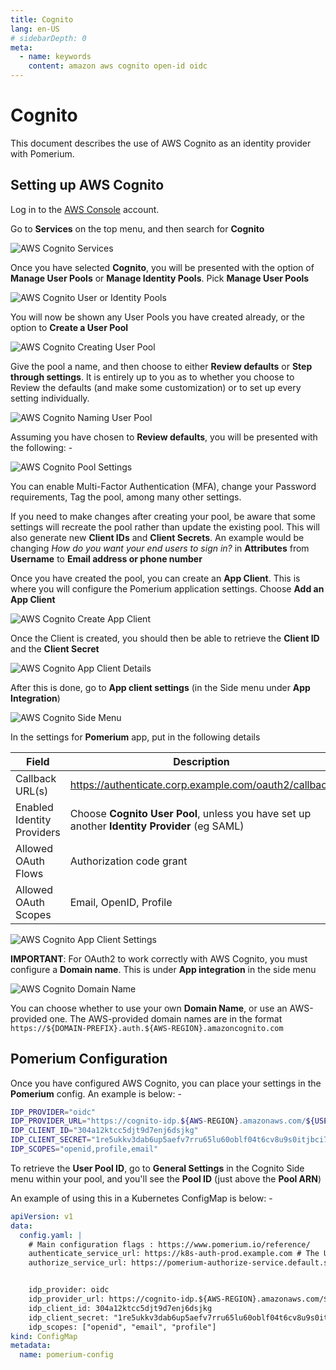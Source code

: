 ```yaml
---
title: Cognito
lang: en-US
# sidebarDepth: 0
meta:
  - name: keywords
    content: amazon aws cognito open-id oidc
---
```


# Cognito

This document describes the use of AWS Cognito as an identity provider with Pomerium.

## Setting up AWS Cognito

Log in to the [AWS Console](https://console.aws.amazon.com) account.

Go to **Services** on the top menu, and then search for **Cognito**

![AWS Cognito Services](./img/cognito-service.png)

Once you have selected **Cognito**, you will be presented with the option of **Manage User Pools** or **Manage Identity Pools**. Pick **Manage User Pools**

![AWS Cognito User or Identity Pools](./img/cognito-pools.png)

You will now be shown any User Pools you have created already, or the option to **Create a User Pool**

![AWS Cognito Creating User Pool](./img/cognito-create-pool.png)

Give the pool a name, and then choose to either **Review defaults** or **Step through settings**. It is entirely up to you as to whether you choose to Review the defaults (and make some customization) or to set up every setting individually.

![AWS Cognito Naming User Pool](./img/cognito-user-pool-name.png)

Assuming you have chosen to **Review defaults**, you will be presented with the following: -

![AWS Cognito Pool Settings](./img/cognito-pool-settings.png)

You can enable Multi-Factor Authentication (MFA), change your Password requirements, Tag the pool, among many other settings.

If you need to make changes after creating your pool, be aware that some settings will recreate the pool rather than update the existing pool. This will also generate new **Client IDs** and **Client Secrets**. An example would be changing _How do you want your end users to sign in?_ in **Attributes** from **Username** to **Email address or phone number**

Once you have created the pool, you can create an **App Client**. This is where you will configure the Pomerium application settings. Choose **Add an App Client**

![AWS Cognito Create App Client](./img/cognito-app-client-create.png)

Once the Client is created, you should then be able to retrieve the **Client ID** and the **Client Secret**

![AWS Cognito App Client Details](./img/cognito-app-client-details.png)

After this is done, go to **App client settings** (in the Side menu under **App Integration**)

![AWS Cognito Side Menu](./img/cognito-side-menu.png)

In the settings for **Pomerium** app, put in the following details

| **Field**                  | **Description**                                                                              |
| -------------------------- | -------------------------------------------------------------------------------------------- |
| Callback URL(s)            | https://authenticate.corp.example.com/oauth2/callback                                        |
| Enabled Identity Providers | Choose **Cognito User Pool**, unless you have set up another **Identity Provider** (eg SAML) |
| Allowed OAuth Flows        | Authorization code grant                                                                     |
| Allowed OAuth Scopes       | Email, OpenID, Profile                                                                       |

![AWS Cognito App Client Settings](./img/cognito-app-client-settings.png)

**IMPORTANT**: For OAuth2 to work correctly with AWS Cognito, you must configure a **Domain name**. This is under **App integration** in the side menu

![AWS Cognito Domain Name](./img/cognito-domain-name.png)

You can choose whether to use your own **Domain Name**, or use an AWS-provided one. The AWS-provided domain names are in the format `https://${DOMAIN-PREFIX}.auth.${AWS-REGION}.amazoncognito.com`

## Pomerium Configuration

Once you have configured AWS Cognito, you can place your settings in the **Pomerium** config. An example is below: -

```bash
IDP_PROVIDER="oidc"
IDP_PROVIDER_URL="https://cognito-idp.${AWS-REGION}.amazonaws.com/${USER-POOL-ID}"
IDP_CLIENT_ID="304a12ktcc5djt9d7enj6dsjkg"
IDP_CLIENT_SECRET="1re5ukkv3dab6up5aefv7rru65lu60oblf04t6cv8u9s0itjbci7"
IDP_SCOPES="openid,profile,email"
```

To retrieve the **User Pool ID**, go to **General Settings** in the Cognito Side menu within your pool, and you'll see the **Pool ID** (just above the **Pool ARN**)

An example of using this in a Kubernetes ConfigMap is below: -

```yaml
apiVersion: v1
data:
  config.yaml: |
    # Main configuration flags : https://www.pomerium.io/reference/
    authenticate_service_url: https://k8s-auth-prod.example.com # The URL you have set up for the Pomerium Authentication service
    authorize_service_url: https://pomerium-authorize-service.default.svc.cluster.local


    idp_provider: oidc
    idp_provider_url: https://cognito-idp.${AWS-REGION}.amazonaws.com/${USER_POOL_ID}
    idp_client_id: 304a12ktcc5djt9d7enj6dsjkg
    idp_client_secret: "1re5ukkv3dab6up5aefv7rru65lu60oblf04t6cv8u9s0itjbci7"
    idp_scopes: ["openid", "email", "profile"]
kind: ConfigMap
metadata:
  name: pomerium-config
```
